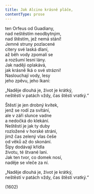 ```yaml
---
title: Jak Alcino krásně pláče,
contentType: prose
---
```


<section>

ten Orfeus od Guadiany,  
nad neštěstím neodbytným,  
nad štěstím, jež nemá stání!  
Jemné struny pozlacené  
citery své laská dlaní,  
až běh vody zpomalí se  
a rozšumí lesní lány.  
Jak naději oplakává,  
jak krásně lká o své strázni!  
Naslouchají vody, lesy  
jeho zpěvu, jeho lkaní:

„Naděje dlouhá je, život je krátký,  
neštěstí v patách vždy, čas štěstí vratký.“

Štěstí je jen drobný kvítek,  
jenž se rodí za svítání,  
ale v záři slunce vadne  
a nedočká do klekání.  
Neštěstí je jak ty duby  
rozložené v horské stráni,  
jimž čas zelený vlas češe  
od věků až do skonání.  
Šípy dodávají křídla  
životu, té štvané lani.  
Jak ten tvor, co domek nosí,  
naděje se vleče za ní.

„Naděje dlouhá je, život je krátký,  
neštěstí v patách vždy, čas štěstí vratký.“

(1602)

</section>
